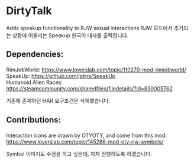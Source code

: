 # DirtyTalk
Adds speakup functionality to RJW sexual interactions
RJW 모드에서 추가되는 상황에 어울리는 Speakup 한국어 대사를 출력합니다.

## **<p>Dependencies:<br>**
RimJobWorld: https://www.loverslab.com/topic/110270-mod-rimjobworld/<br>
SpeakUp: https://github.com/jptrrs/SpeakUp<br>
Humanoid Alien Races: https://steamcommunity.com/sharedfiles/filedetails/?id=839005762</p>

기존에 존재하던 HAR 요구조건은 삭제했습니다.

## **<p>Contributions:<br>**
Interaction icons are drawn by OTYOTY, and come from this mod:
https://www.loverslab.com/topic/145286-mod-oty-rjw-symbols/</p>

Symbol 이미지도 수정을 하고 싶은데, 차차 진행하도록 하겠습니다.
